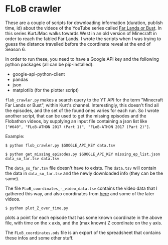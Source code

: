# FLoB crawler

These are a couple of scripts for downloading information (duration, publish time, id) about the videos of the YouTube series called [Far Lands or Bust](https://www.youtube.com/user/kurtjmac/playlists?shelf_id=13&view=50&sort=dd). In this series KurtJMac walks towards West in an old version of Minecraft in order to reach the fabled Far Lands. I wrote the scripts when I was trying to guess the distance travelled before the coordinate reveal at the end of Season 6.

In order to run these, you need to have a Google API key and the following python packages (all can be pip-installed):
* google-api-python-client
* pandas
* json
* matplotlib (for the plotter script)

`flob_crawler.py` makes a search query to the YT API for the term "Minecraft Far Lands or Bust", within Kurt's channel. Interestingly, this doesn't find all the episodes, and the set of the found ones varies for each run. So I wrote another script, that can be used to get the missing episodes and the Flobathon videos, by supplying an input file containing a json list like `["#640", "FLoB-ATHON 2017 (Part 1)", "FLoB-ATHON 2017 (Part 2)"]`.

Example:

```
$ python flob_crawler.py $GOOGLE_API_KEY data.tsv
```
```
$ python get_missing_episodes.py $GOOGLE_API_KEY missing_ep_list.json data_so_far.tsv data.tsv
```
The `data_so_far.tsv` file doesn't have to exists. The `data.tsv` will contain the data in `data_so_far.tsv` and the newly downloaded info (they can be the same).

The file `FLoB_coordinates_-_video_data.tsv` contains the video data that I gathered this way, and also coordinates from [here](https://www.reddit.com/r/mindcrack/comments/1ognid/flob_coordinates_season_3_part_4_of_4season_4/) and some of the later videos.

```
$ python plot_Z_over_time.py
```
plots a point for each episode that has some known coordinate in the above file, with time on the `x` axis, and the (max known) Z coordinate on the `y` axis.

The `FLoB_coordinates.ods` file is an export of the spreadsheet that contains these infos and some other stuff.


